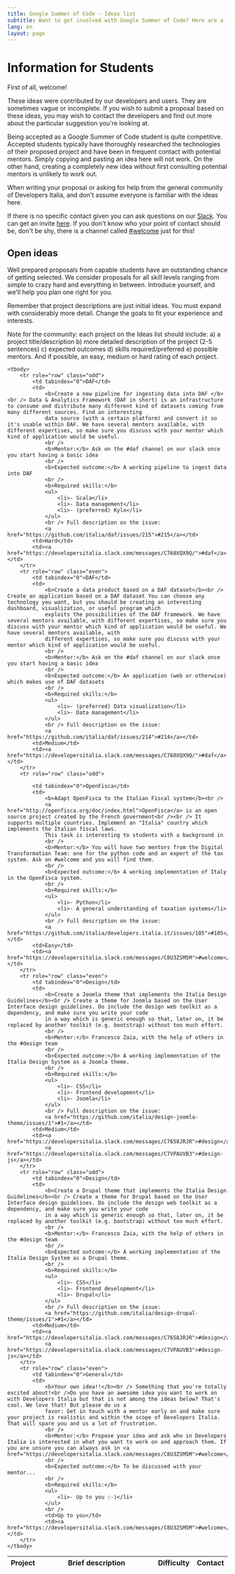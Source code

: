 ```yaml
---
title: Google Summer of Code - Ideas list
subtitle: Want to get involved with Google Summer of Code? Here are a few ideas
lang: en
layout: page
---
```

# Information for Students
First of all, welcome!

These ideas were contributed by our developers and users. They are sometimes vague or incomplete. If you wish to submit a proposal based on these ideas, you may wish to contact the developers and find out more about the particular suggestion you're looking at.

Being accepted as a Google Summer of Code student is quite competitive. Accepted students typically have thoroughly researched the technologies of their proposed project and have been in frequent contact with potential mentors. Simply copying and pasting an idea here will not work. On the other hand, creating a completely new idea without first consulting potential mentors is unlikely to work out.

When writing your proposal or asking for help from the general community of Developers Italia, and don't assume everyone is familiar with the ideas here.

If there is no specific contact given you can ask questions on our [Slack](https://slack.developers.italia.it/). You can get an invite [here](https://slack.developers.italia.it/). If you don't know who your point of contact should be, don't be shy, there is a channel called [#welcome](https://developersitalia.slack.com/messages/C8U3ZSM5M) just for this!

## Open ideas

Well prepared proposals from capable students have an outstanding chance of getting selected. We consider proposals for all skill levels ranging from simple to crazy hard and everything in between. Introduce yourself, and we'll help you plan one right for you.

Remember that project descriptions are just initial ideas. You must expand with considerably more detail. Change the goals to fit your experience and interests.

Note for the community: each project on the Ideas list should include: a) a project title/description b) more detailed description of the project (2-5 sentences) c) expected outcomes d) skills required/preferred e) possible mentors. And if possible, an easy, medium or hard rating of each project.
<table id="issues_table" class="display responsive dataTable no-footer dtr-inline" cellspacing="0" width="100%" role="grid" style="width: 100%;">
    <thead>
        <tr role="row">
            <th data-priority="2" tabindex="0" aria-controls="issues_table" rowspan="1" colspan="1" style="width: 40px;">Project</th>
            <th data-priority="0" tabindex="0" aria-controls="issues_table" rowspan="1" colspan="1" style="width: 400px;">Brief description</th>
            <th data-priority="11" class="sorting_disabled" rowspan="1" colspan="1" style="width: 30px;">Difficulty</th>
            <th data-priority="10" tabindex="0" aria-controls="issues_table" rowspan="1" colspan="1" style="width: 64px;">Contact</th>
        </tr>
    </thead>


    <tbody>
        <tr role="row" class="odd">
            <td tabindex="0">DAF</td>
            <td>
                <b>Create a new pipeline for ingesting data into DAF </b><br /> Data & Analytics Framework (DAF in short) is an infrastructure to consume and distribute many different kind of datasets coming from many different sources. Find an interesting
                data source (with a certain platform) and convert it so it's usable within DAF. We have several mentors available, with different expertises, so make sure you discuss with your mentor which kind of application would be useful.
                <br />
                <b>Mentor:</b> Ask on the #daf channel on our slack once you start having a basic idea
                <br />
                <b>Expected outcome:</b> A working pipeline to ingest data into DAF
                <br />
                <b>Required skills:</b>
                <ul>
                    <li>- Scala</li>
                    <li>- Data management</li>
                    <li>- (preferred) Kylo</li>
                </ul>
                <br /> Full description on the issue:
                <a href="https://github.com/italia/daf/issues/215">#215</a></td>
            <td>Hard</td>
            <td><a href="https://developersitalia.slack.com/messages/C760XQX9Q/">#daf</a></td>
        </tr>
        <tr role="row" class="even">
            <td tabindex="0">DAF</td>
            <td>
                <b>Create a data product based on a DAF dataset</b><br /> Create an application based on a DAF dataset You can choose any technology you want, but you should be creating an interesting dashboard, visualization, or useful program which
                exploits the possibilities of the DAF framework. We have several mentors available, with different expertises, so make sure you discuss with your mentor which kind of application would be useful. We have several mentors available, with
                different expertises, so make sure you discuss with your mentor which kind of application would be useful.
                <br />
                <b>Mentor:</b> Ask on the #daf channel on our slack once you start having a basic idea
                <br />
                <b>Expected outcome:</b> An application (web or otherwise) which makes use of DAF datasets
                <br />
                <b>Required skills:</b>
                <ul>
                    <li>- (preferred) Data visualization</li>
                    <li>- Data management</li>
                </ul>
                <br /> Full description on the issue:
                <a href="https://github.com/italia/daf/issues/214">#214</a></td>
            <td>Medium</td>
            <td><a href="https://developersitalia.slack.com/messages/C760XQX9Q/">#daf</a></td>
        </tr>
        <tr role="row" class="odd">

            <td tabindex="0">OpenFisca</td>
            <td>
                <b>Adapt OpenFisca to the Italian Fiscal system</b><br />
                <a href="http://openfisca.org/doc/index.html">OpenFisca</a> is an open source project created by the French government<br /><br /> It supports multiple countries. Implement an "Italia" country which implements the Italian fiscal laws.
                This task is interesting to students with a background in
                <br />
                <b>Mentor:</b> You will have two mentors from the Digital Transformation Team: one for the python code and an expert of the tax system. Ask on #welcome and you will find them.
                <br />
                <b>Expected outcome:</b> A working implementation of Italy in the OpenFisca system.
                <br />
                <b>Required skills:</b>
                <ul>
                    <li>- Python</li>
                    <li>- A general understanding of taxation systems</li>
                </ul>
                <br /> Full description on the issue:
                <a href="https://github.com/italia/developers.italia.it/issues/105">#105</a></td>
            <td>Easy</td>
            <td><a href="https://developersitalia.slack.com/messages/C8U3ZSM5M">#welcome</a></td>
        </tr>
        <tr role="row" class="even">
            <td tabindex="0">Design</td>
            <td>
                <b>Create a Joomla theme that implements the Italia Design Guidelines</b><br /> Create a theme for Joomla based on the User Interface design guidelines. Do include the design web toolkit as a dependency, and make sure you write your code
                in a way which is generic enough so that, later on, it be replaced by another toolkit (e.g. bootstrap) without too much effort.
                <br />
                <b>Mentor:</b> Francesco Zaia, with the help of others in the #design team
                <br />
                <b>Expected outcome:</b> A working implementation of the Italia Design System as a Joomla theme.
                <br />
                <b>Required skills:</b>
                <ul>
                    <li>- CSS</li>
                    <li>- Frontend development</li>
                    <li>- Joomla</li>
                </ul>
                <br /> Full description on the issue:
                <a href="https://github.com/italia/design-joomla-theme/issues/1">#1</a></td>
            <td>Medium</td>
            <td><a href="https://developersitalia.slack.com/messages/C7658JRJR">#design</a>
                <a href="https://developersitalia.slack.com/messages/C7VPAUVB3">#design-js</a></td>
        </tr>
        <tr role="row" class="odd">
            <td tabindex="0">Design</td>
            <td>
                <b>Create a Drupal theme that implements the Italia Design Guidelines</b><br /> Create a theme for Drupal based on the User Interface design guidelines. Do include the design web toolkit as a dependency, and make sure you write your code
                in a way which is generic enough so that, later on, it be replaced by another toolkit (e.g. bootstrap) without too much effort.
                <br />
                <b>Mentor:</b> Francesco Zaia, with the help of others in the #design team
                <br />
                <b>Expected outcome:</b> A working implementation of the Italia Design System as a Drupal theme.
                <br />
                <b>Required skills:</b>
                <ul>
                    <li>- CSS</li>
                    <li>- Frontend development</li>
                    <li>- Drupal</li>
                </ul>
                <br /> Full description on the issue:
                <a href="https://github.com/italia/design-drupal-theme/issues/1">#1</a></td>
            <td>Medium</td>
            <td><a href="https://developersitalia.slack.com/messages/C7658JRJR">#design</a>
                <a href="https://developersitalia.slack.com/messages/C7VPAUVB3">#design-js</a></td>
        </tr>
        <tr role="row" class="even">
            <td tabindex="0">General</td>
            <td>
                <b>Your own idea!!</b><br /> Something that you're totally excited about!<br />Do you have an awesome idea you want to work on with Developers Italia but that is not among the ideas below? That's cool. We love that! But please do us a
                favor: Get in touch with a mentor early on and make sure your project is realistic and within the scope of Developers Italia. That will spare you and us a lot of frustration.
                <br />
                <b>Mentor:</b> Propose your idea and ask who in Developers Italia is interested in what you want to work on and approach them. If you are unsure you can always ask in <a href="https://developersitalia.slack.com/messages/C8U3ZSM5M">#welcome</a>.
                <br />
                <b>Expected outcome:</b> To be discussed with your mentor...
                <br />
                <b>Required skills:</b>
                <ul>
                    <li>- Up to you :-)</li>
                </ul>
                <br />
                <td>Up to you</td>
                <td><a href="https://developersitalia.slack.com/messages/C8U3ZSM5M">#welcome</a></td>
        </tr>
    </tbody>
</table>
